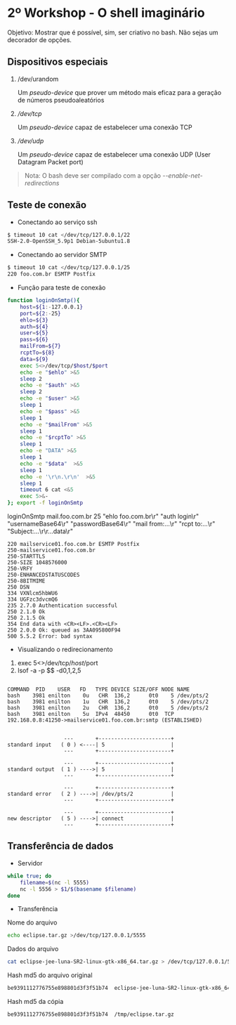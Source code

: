 # 2º Workshop - O shell imaginário

Objetivo: Mostrar que é possível, sim, ser criativo no bash. Não sejas um decorador de opções.

## Dispositivos especiais

1. /dev/urandom

    Um *pseudo-device* que prover um método mais eficaz  para a geração de números pseudoaleatórios

2. *_/dev/tcp_*

    Um *pseudo-device* capaz de estabelecer uma conexão TCP

3. *_/dev/udp_*

    Um *pseudo-device* capaz de estabelecer uma conexão UDP (User Datagram Packet port)


> Nota: O bash deve ser compilado com a opção *--enable-net-redirections*

## Teste de conexão

+ Conectando ao serviço ssh

```bash
$ timeout 10 cat </dev/tcp/127.0.0.1/22
SSH-2.0-OpenSSH_5.9p1 Debian-5ubuntu1.8
```

+ Conectando ao servidor SMTP

```bash
$ timeout 10 cat </dev/tcp/127.0.0.1/25
220 foo.com.br ESMTP Postfix
```

+ Função para teste de conexão

```bash
function loginOnSmtp(){
    host=${1:-127.0.0.1}
    port=${2:-25}
    ehlo=${3}
    auth=${4}
    user=${5}
    pass=${6}
    mailFrom=${7}
    rcptTo=${8}
    data=${9}
    exec 5<>/dev/tcp/$host/$port
    echo -e "$ehlo" >&5
    sleep 2
    echo -e "$auth" >&5
    sleep 2
    echo -e "$user" >&5
    sleep 1
    echo -e "$pass" >&5
    sleep 1
    echo -e "$mailFrom" >&5
    sleep 1
    echo -e "$rcptTo" >&5
    sleep 1
    echo -e "DATA" >&5
    sleep 1
    echo -e "$data"  >&5
    sleep 1
    echo -e '\r\n.\r\n'  >&5
    sleep 1
    timeout 6 cat <&5
    exec 5>&-
}; export -f loginOnSmtp
```

loginOnSmtp mail.foo.com.br 25 "ehlo foo.com.br\r" "auth login\r" "usernameBase64\r" "passwordBase64\r" "mail from:...\r" "rcpt to:...\r" "Subject:...\r\r...data\r"

```text
220 mailservice01.foo.com.br ESMTP Postfix
250-mailservice01.foo.com.br
250-STARTTLS
250-SIZE 1048576000
250-VRFY
250-ENHANCEDSTATUSCODES
250-8BITMIME
250 DSN
334 VXNlcm5hbWU6
334 UGFzc3dvcmQ6
235 2.7.0 Authentication successful
250 2.1.0 Ok
250 2.1.5 Ok
354 End data with <CR><LF>.<CR><LF>
250 2.0.0 Ok: queued as 3AA095800F94
500 5.5.2 Error: bad syntax
```

+ Visualizando o redirecionamento

1. exec 5<>/dev/tcp/$host/$port
2. lsof -a -p $$ -d0,1,2,5

```text

COMMAND  PID    USER   FD   TYPE DEVICE SIZE/OFF NODE NAME
bash    3981 enilton    0u   CHR  136,2      0t0    5 /dev/pts/2
bash    3981 enilton    1u   CHR  136,2      0t0    5 /dev/pts/2
bash    3981 enilton    2u   CHR  136,2      0t0    5 /dev/pts/2
bash    3981 enilton    5u  IPv4  48450      0t0  TCP 192.168.0.8:41250->mailservice01.foo.com.br:smtp (ESTABLISHED)


                  ---       +-----------------------+
standard input   ( 0 ) <----| 5                     |
                  ---       +-----------------------+

                  ---       +-----------------------+
standard output  ( 1 ) ---->| 5                     |
                  ---       +-----------------------+

                  ---       +-----------------------+
standard error   ( 2 ) ---->| /dev/pts/2            |
                  ---       +-----------------------+

                  ---       +-----------------------+
new descriptor   ( 5 ) ---->| connect               |
                  ---       +-----------------------+
```

## Transferência de dados

+ Servidor

```bash
while true; do
    filename=$(nc -l 5555)
    nc -l 5556 > $1/$(basename $filename)
done
```

+ Transferência

Nome do arquivo

```bash
echo eclipse.tar.gz >/dev/tcp/127.0.0.1/5555
```

Dados do arquivo

```bash
cat eclipse-jee-luna-SR2-linux-gtk-x86_64.tar.gz > /dev/tcp/127.0.0.1/5556
```

Hash md5 do arquivo original

```bash
be9391112776755e898801d3f3f51b74  eclipse-jee-luna-SR2-linux-gtk-x86_64.tar.gz
```

Hash md5 da cópia

```bash
be9391112776755e898801d3f3f51b74  /tmp/eclipse.tar.gz
```
